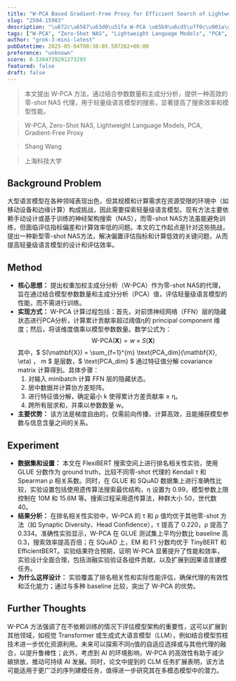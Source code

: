 ```yaml
---
title: "W-PCA Based Gradient-Free Proxy for Efficient Search of Lightweight Language Models"
slug: "2504.15983"
description: "\u672c\u6587\u63d0\u51fa W-PCA \u65b9\u6cd5\uff0c\u901a\u8fc7\u7ed3\u5408\u53c2\u6570\u6570\u91cf\u548c\u4e3b\u6210\u5206\u5206\u6790\uff0c\u63d0\u4f9b\u4e00\u79cd\u9ad8\u6548\u7684\u96f6-shot NAS \u4ee3\u7406\uff0c\u7528\u4e8e\u8f7b\u91cf\u7ea7\u8bed\u8a00\u6a21\u578b\u7684\u641c\u7d22\uff0c\u663e\u8457\u63d0\u9ad8\u4e86\u641c\u7d22\u6548\u7387\u548c\u6a21\u578b\u6027\u80fd\u3002"
tags: ["W-PCA", "Zero-Shot NAS", "Lightweight Language Models", "PCA", "Gradient-Free Proxy"]
author: "grok-3-mini-latest"
pubDatetime: 2025-05-04T08:30:05.507262+00:00
preference: "unknown"
score: 0.5384739291273293
featured: false
draft: false
---
```


> 本文提出 W-PCA 方法，通过结合参数数量和主成分分析，提供一种高效的零-shot NAS 代理，用于轻量级语言模型的搜索，显著提高了搜索效率和模型性能。

> W-PCA, Zero-Shot NAS, Lightweight Language Models, PCA, Gradient-Free Proxy 

> Shang Wang

> 上海科技大学 

## Background Problem

大型语言模型在各种领域表现出色，但其规模和计算需求在资源受限的环境中（如移动设备和边缘计算）构成挑战，因此需要探索轻量级语言模型。现有方法主要依赖手动设计或基于训练的神经架构搜索（NAS），而零-shot NAS方法虽能避免训练，但面临评估指标偏差和计算效率低的问题。本文的工作起点是针对这些挑战，提出一种新型零-shot NAS方法，解决偏置评估指标和计算低效的关键问题，从而提高轻量级语言模型的设计和评估效率。

## Method

* **核心思想：** 提出权重加权主成分分析（W-PCA）作为零-shot NAS的代理，旨在通过结合模型参数数量和主成分分析（PCA）值，评估轻量级语言模型的性能，而不需进行训练。
* **实现方式：** W-PCA 计算过程包括：首先，对前馈神经网络（FFN）层的隐藏状态进行PCA分析，计算累计贡献率超过阈值η的 principal component 维度；然后，将该维度值乘以模型参数数量。数学公式为：
  $$ \text{W-PCA}(\mathbf{X}) = w \times S(\mathbf{X}) $$
  其中，$ S(\mathbf{X}) = \sum_{f=1}^{m} \text{PCA\_dim}(\mathbf{X}, \eta) $，$ m $ 是层数，$ \text{PCA\_dim} $ 通过特征值分解 covariance matrix 计算得到。具体步骤：
  1. 对输入 minibatch 计算 FFN 层的隐藏状态。
  2. 居中数据并计算协方差矩阵。
  3. 进行特征值分解，确定最小 k 使得累计方差贡献率 ≥ η。
  4. 跨所有层求和，并乘以参数数量 w。
* **主要优势：** 该方法是梯度自由的，仅需前向传播，计算高效，且能捕获模型参数与信息含量之间的关系。

## Experiment

* **数据集和设置：** 本文在 FlexiBERT 搜索空间上进行排名相关性实验，使用 GLUE 分数作为 ground truth，比较不同零-shot 代理的 Kendall τ 和 Spearman ρ 相关系数。同时，在 GLUE 和 SQuAD 数据集上进行准确性比较，实验设置包括使用遗传算法搜索最优结构，η 设置为 0.99，模型参数上限控制在 10M 和 15.6M 等。搜索过程采用遗传算法，种群大小 50，世代数 40。
* **结果分析：** 在排名相关性实验中，W-PCA 的 τ 和 ρ 值均优于其他零-shot 方法（如 Synaptic Diversity、Head Confidence），τ 提高了 0.220，ρ 提高了 0.334。准确性实验显示，W-PCA 在 GLUE 测试集上平均分数比 baseline 高 0.3，搜索效率提高百倍；在 SQuAD 上，EM 和 F1 分数均优于 TinyBERT 和 EfficientBERT。实验结果符合预期，证明 W-PCA 显著提升了性能和效率，实验设计全面合理，包括消融实验验证各组件贡献，以及扩展到因果语言建模任务。
* **为什么这样设计：** 实验覆盖了排名相关性和实际性能评估，确保代理的有效性和泛化能力；通过与多种 baseline 比较，突出了 W-PCA 的优势。

## Further Thoughts 

W-PCA 方法强调了在不依赖训练的情况下评估模型架构的重要性，这可以扩展到其他领域，如视觉 Transformer 或生成式大语言模型（LLM），例如结合模型剪枝技术进一步优化资源利用。未来可以探索不同η值的自适应选择或与其他代理的融合，以提升鲁棒性；此外，考虑到 AI 的环境影响，W-PCA 的高效性有助于减少碳排放，推动可持续 AI 发展。同时，论文中提到的 CLM 任务扩展表明，该方法可能适用于更广泛的序列建模任务，值得进一步研究其在多模态模型中的潜力。